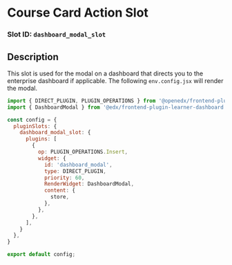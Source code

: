 # Course Card Action Slot

### Slot ID: `dashboard_modal_slot`

## Description

This slot is used for the modal on a dashboard that directs you to the enterprise dashboard if applicable. 
The following `env.config.jsx` will render the modal.

```js
import { DIRECT_PLUGIN, PLUGIN_OPERATIONS } from '@openedx/frontend-plugin-framework';
import { DashboardModal } from '@edx/frontend-plugin-learner-dashboard';

const config = {
  pluginSlots: {
    dashboard_modal_slot: {
      plugins: [
        {
          op: PLUGIN_OPERATIONS.Insert,
          widget: {
            id: 'dashboard_modal',
            type: DIRECT_PLUGIN,
            priority: 60,
            RenderWidget: DashboardModal,
            content: {
              store,
            },
          },
        },
      ],
    }
  },
}

export default config;
```
